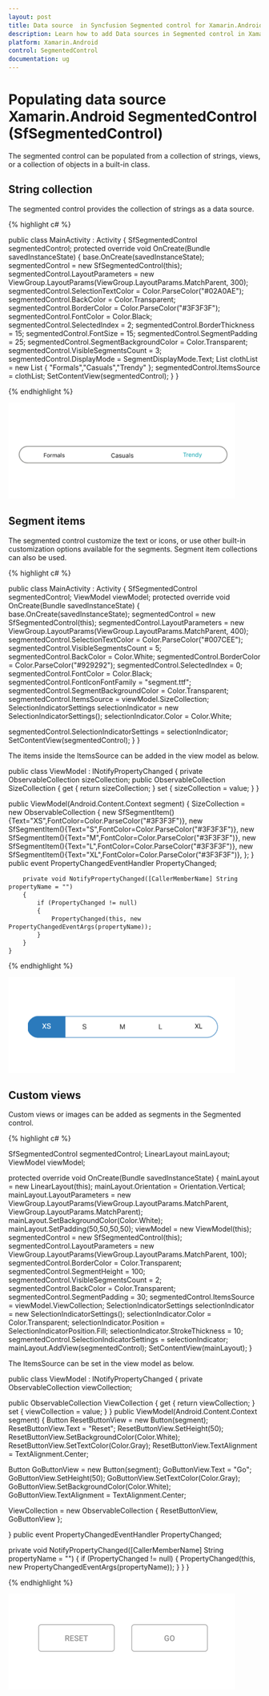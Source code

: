 ```yaml
---
layout: post
title: Data source  in Syncfusion Segmented control for Xamarin.Android
description: Learn how to add Data sources in Segmented control in Xamarin.Android Platform
platform: Xamarin.Android
control: SegmentedControl
documentation: ug
---
```


# Populating data source Xamarin.Android SegmentedControl (SfSegmentedControl)

The segmented control can be populated from a collection of strings, views, or a collection of objects in a built-in class.

## String collection

The segmented control provides the collection of strings as a data source.

{% highlight c# %}

 public class MainActivity : Activity
{
SfSegmentedControl segmentedControl;
protected override void OnCreate(Bundle savedInstanceState)
{
base.OnCreate(savedInstanceState);
segmentedControl = new SfSegmentedControl(this);
segmentedControl.LayoutParameters = new ViewGroup.LayoutParams(ViewGroup.LayoutParams.MatchParent, 300);
segmentedControl.SelectionTextColor = Color.ParseColor("#02A0AE");
segmentedControl.BackColor = Color.Transparent;
segmentedControl.BorderColor = Color.ParseColor("#3F3F3F");
segmentedControl.FontColor = Color.Black;
segmentedControl.SelectedIndex = 2;
segmentedControl.BorderThickness = 15;
segmentedControl.FontSize = 15;
segmentedControl.SegmentPadding = 25;
segmentedControl.SegmentBackgroundColor = Color.Transparent;
segmentedControl.VisibleSegmentsCount = 3;
segmentedControl.DisplayMode = SegmentDisplayMode.Text;
List<String> clothList = new List<String>
{
"Formals","Casuals","Trendy"
};
segmentedControl.ItemsSource = clothList;
SetContentView(segmentedControl);
}
}


{% endhighlight %}

![SegmentedControl String collection](images/Data-source/Xamarin_Android_string.png)

## Segment items

The segmented control customize the text or icons, or use other built-in customization options available for the segments. Segment item collections can also be used.


{% highlight c# %}

public class MainActivity : Activity
{
SfSegmentedControl segmentedControl;
ViewModel viewModel;
protected override void OnCreate(Bundle savedInstanceState)
{
base.OnCreate(savedInstanceState);
segmentedControl = new SfSegmentedControl(this);
segmentedControl.LayoutParameters = new ViewGroup.LayoutParams(ViewGroup.LayoutParams.MatchParent, 400);
segmentedControl.SelectionTextColor = Color.ParseColor("#007CEE");
segmentedControl.VisibleSegmentsCount = 5;
segmentedControl.BackColor = Color.White;
segmentedControl.BorderColor = Color.ParseColor("#929292");
segmentedControl.SelectedIndex = 0;
segmentedControl.FontColor = Color.Black;
segmentedControl.FontIconFontFamily = "segment.ttf";
segmentedControl.SegmentBackgroundColor = Color.Transparent;
segmentedControl.ItemsSource = viewModel.SizeCollection;
SelectionIndicatorSettings selectionIndicator = new SelectionIndicatorSettings();
selectionIndicator.Color = Color.White;

segmentedControl.SelectionIndicatorSettings = selectionIndicator;
SetContentView(segmentedControl);
}
}

The items inside the ItemsSource can be added in the view model as below.

public class ViewModel : INotifyPropertyChanged
{
    private ObservableCollection<SfSegmentItem> sizeCollection;
    public ObservableCollection<SfSegmentItem> SizeCollection
    {
        get { return sizeCollection; }
        set { sizeCollection = value; }
    }

public ViewModel(Android.Content.Context segment)
    {
SizeCollection = new ObservableCollection<SfSegmentItem>
        {
new SfSegmentItem(){Text="XS",FontColor=Color.ParseColor("#3F3F3F")}, 
new SfSegmentItem(){Text="S",FontColor=Color.ParseColor("#3F3F3F")},
new SfSegmentItem(){Text="M",FontColor=Color.ParseColor("#3F3F3F")},
new SfSegmentItem(){Text="L",FontColor=Color.ParseColor("#3F3F3F")},
new SfSegmentItem(){Text="XL",FontColor=Color.ParseColor("#3F3F3F")},
};
}
 public event PropertyChangedEventHandler PropertyChanged;

        private void NotifyPropertyChanged([CallerMemberName] String propertyName = "")
        {
            if (PropertyChanged != null)
            {
                PropertyChanged(this, new PropertyChangedEventArgs(propertyName));
            }
        }
    }
    
{% endhighlight %}

![SegmentedControl Segment items](images/Data-source/Xamarin_Android_SegmentItemCollection.png) 
   
## Custom views

Custom views or images can be added as segments in the Segmented control.

{% highlight c# %}

SfSegmentedControl segmentedControl;
LinearLayout mainLayout;
ViewModel viewModel;

protected override void OnCreate(Bundle savedInstanceState)
{
mainLayout = new LinearLayout(this);
mainLayout.Orientation = Orientation.Vertical;
mainLayout.LayoutParameters = new ViewGroup.LayoutParams(ViewGroup.LayoutParams.MatchParent, ViewGroup.LayoutParams.MatchParent);
mainLayout.SetBackgroundColor(Color.White);
mainLayout.SetPadding(50,50,50,50);
viewModel = new ViewModel(this);
segmentedControl = new SfSegmentedControl(this);
segmentedControl.LayoutParameters = new ViewGroup.LayoutParams(ViewGroup.LayoutParams.MatchParent, 100);
segmentedControl.BorderColor = Color.Transparent;
segmentedControl.SegmentHeight = 100;
segmentedControl.VisibleSegmentsCount = 2;
segmentedControl.BackColor = Color.Transparent;
segmentedControl.SegmentPadding = 30;
segmentedControl.ItemsSource = viewModel.ViewCollection;
SelectionIndicatorSettings selectionIndicator = new SelectionIndicatorSettings();
selectionIndicator.Color = Color.Transparent;
selectionIndicator.Position = SelectionIndicatorPosition.Fill;
selectionIndicator.StrokeThickness = 10;
segmentedControl.SelectionIndicatorSettings = selectionIndicator;
mainLayout.AddView(segmentedControl);
SetContentView(mainLayout);
}

The ItemsSource can be set in the view model as below.


public class ViewModel : INotifyPropertyChanged
{
private ObservableCollection<View> viewCollection;

public ObservableCollection<View> ViewCollection
{
get { return viewCollection; }
set { viewCollection = value; }
}
public ViewModel(Android.Content.Context segment)
{
Button ResetButtonView = new Button(segment);
ResetButtonView.Text = "Reset";
ResetButtonView.SetHeight(50);
ResetButtonView.SetBackgroundColor(Color.White);
ResetButtonView.SetTextColor(Color.Gray);
ResetButtonView.TextAlignment = TextAlignment.Center;

Button GoButtonView = new Button(segment);
GoButtonView.Text = "Go";
GoButtonView.SetHeight(50);
GoButtonView.SetTextColor(Color.Gray);
GoButtonView.SetBackgroundColor(Color.White);
GoButtonView.TextAlignment = TextAlignment.Center;

ViewCollection = new ObservableCollection<View>
{
    ResetButtonView,
    GoButtonView
};

}
public event PropertyChangedEventHandler PropertyChanged;

private void NotifyPropertyChanged([CallerMemberName] String propertyName = "")
{
if (PropertyChanged != null)
{
    PropertyChanged(this, new PropertyChangedEventArgs(propertyName));
}
}
}

{% endhighlight %}

![SegmentedControl Custom views](images/Data-source/Xamarin_iOS_Itemcolor_copy.png)


